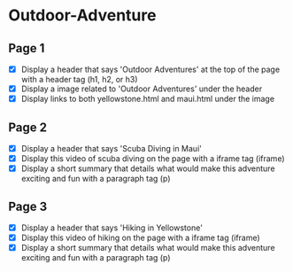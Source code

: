 # Outdoor-Adventure

## Page 1
- [x] Display a header that says 'Outdoor Adventures' at the top of the page with a header tag (h1, h2, or h3)
- [x] Display a image related to 'Outdoor Adventures' under the header
- [x] Display links to both yellowstone.html and maui.html under the image
## Page 2
- [x] Display a header that says 'Scuba Diving in Maui'
- [x] Display this video of scuba diving on the page with a iframe tag (iframe)
- [x] Display a short summary that details what would make this adventure exciting and fun with a paragraph tag (p)

## Page 3
- [x] Display a header that says 'Hiking in Yellowstone'
- [x] Display this video of hiking on the page with a iframe tag (iframe)
- [x] Display a short summary that details what would make this adventure exciting and fun with a paragraph tag (p)